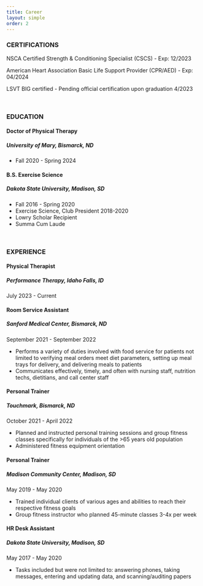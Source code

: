 ```yaml
---
title: Career
layout: simple
order: 2
---
```


### CERTIFICATIONS

NSCA Certified Strength & Conditioning Specialist (CSCS) - Exp: 12/2023

American Heart Association Basic Life Support Provider (CPR/AED) - Exp: 04/2024

LSVT BIG certified - Pending official certification upon graduation 4/2023

&nbsp;

### EDUCATION

#### Doctor of Physical Therapy
##### University of Mary, Bismarck, ND
* Fall 2020 - Spring 2024

#### B.S. Exercise Science
##### Dakota State University, Madison, SD
* Fall 2016 - Spring 2020 
* Exercise Science, Club President 2018-2020
* Lowry Scholar Recipient
* Summa Cum Laude

&nbsp;

### EXPERIENCE

#### Physical Therapist
##### Performance Therapy, Idaho Falls, ID

July 2023 - Current

#### Room Service Assistant
##### Sanford Medical Center, Bismarck, ND

September 2021 - September 2022

* Performs a variety of duties involved with food service for patients not limited to verifying meal orders meet diet parameters, setting up meal trays for delivery, and delivering meals to patients
* Communicates effectively, timely, and often with nursing staff, nutrition techs, dietitians, and call center staff

#### Personal Trainer
##### Touchmark, Bismarck, ND

October 2021 - April 2022

* Planned and instructed personal training sessions and group fitness classes specifically for individuals of the >65 years old population
* Administered fitness equipment orientation

#### Personal Trainer
##### Madison Community Center, Madison, SD

May 2019 - May 2020

* Trained individual clients of various ages and abilities to reach their respective fitness goals
* Group fitness instructor who planned 45-minute classes 3-4x per week

#### HR Desk Assistant
##### Dakota State University, Madison, SD

May 2017 - May 2020

* Tasks included but were not limited to: answering phones, taking messages, entering and updating data, and scanning/auditing papers
